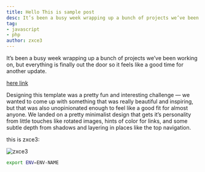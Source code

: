 ```yaml
---
title: Hello This is sample post
desc: It’s been a busy week wrapping up a bunch of projects we’ve been working on, but everything is finally out the door so it feels like a good time for another update.
tag:
- javascript
- php
author: zxce3
---
```


It’s been a busy week wrapping up a bunch of projects we’ve been working on, but everything is finally out the door so it feels like a good time for another update.

[here link](#)

Designing this template was a pretty fun and interesting challenge — we wanted to come up with something that was really beautiful and inspiring, but that was also unopinionated enough to feel like a good fit for almost anyone. We landed on a pretty minimalist design that gets it’s personality from little touches like rotated images, hints of color for links, and some subtle depth from shadows and layering in places like the top navigation.

this is zxce3:

![zxce3](https://github.com/zxce3.png)

```bash
export ENV=ENV-NAME
```